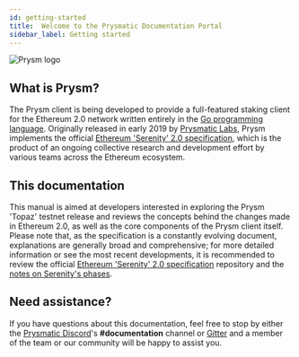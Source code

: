 ```yaml
---
id: getting-started
title:  Welcome to the Prysmatic Documentation Portal
sidebar_label: Getting started
---
```


![Prysm logo](/img/logo3.png "Prysmatic Labs")

## What is Prysm?
The Prysm client is being developed to provide a full-featured staking client for the Ethereum 2.0 network written entirely in the [Go programming language](https://golang.org). Originally released in early 2019 by [Prysmatic Labs](https://prysmaticlabs.com), Prysm implements the official [Ethereum 'Serenity' 2.0 specification](https://github.com/ethereum/eth2.0-specs), which is the product of an ongoing collective research and development effort by various teams across the Ethereum ecosystem.

## This documentation

This manual is aimed at developers interested in exploring the Prysm 'Topaz' testnet release and reviews the concepts behind the changes made in Ethereum 2.0, as well as the core components of the Prysm client itself. Please note that, as the specification is a constantly evolving document, explanations are generally broad and comprehensive; for more detailed information or see the most recent developments, it is recommended to review the official [Ethereum 'Serenity' 2.0 specification](https://github.com/ethereum/eth2.0-specs) repository and the [notes on Serenity's phases](https://docs.ethhub.io/ethereum-roadmap/ethereum-2.0/eth-2.0-phases).

## Need assistance?

If you have questions about this documentation, feel free to stop by either the [Prysmatic Discord](https://discord.gg/CTYGPUJ)'s **#documentation** channel or [Gitter](https://gitter.im/prysmaticlabs/geth-sharding?utm_source=badge&utm_medium=badge&utm_campaign=pr-badge) and a member of the team or our community will be happy to assist you.

